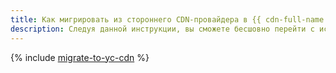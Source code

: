 ```yaml
---
title: Как мигрировать из стороннего CDN-провайдера в {{ cdn-full-name }}
description: Следуя данной инструкции, вы сможете бесшовно перейти с использования стороннего CDN-провайдера на использование {{ cdn-full-name }}.
---
```


{% include [migrate-to-yc-cdn](../../_tutorials/applied/migrate-to-yc-cdn.md) %}